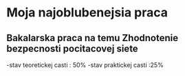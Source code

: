 # Moja najoblubenejsia praca
## Bakalarska praca na temu Zhodnotenie bezpecnosti pocitacovej siete  

-stav teoretickej casti : 50% 
-stav praktickej casti :25%